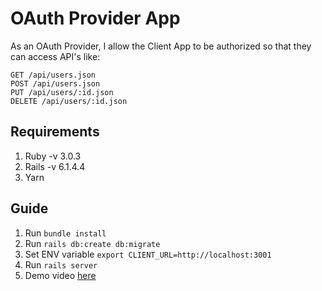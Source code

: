# OAuth Provider App
As an OAuth Provider, I allow the Client App to be authorized so that they can access API's like:
```
GET /api/users.json
POST /api/users.json
PUT /api/users/:id.json
DELETE /api/users/:id.json
```

## Requirements

 1. Ruby -v 3.0.3
 2. Rails -v 6.1.4.4
 3. Yarn

## Guide

 1. Run `bundle install`
 2. Run `rails db:create db:migrate`
 3. Set ENV variable `export CLIENT_URL=http://localhost:3001`
 4. Run `rails server`
 5. Demo video [here](https://drive.google.com/file/d/1iaNihKpNIVmPJkHq_t4RcTUQ354MMV8a/view?usp=sharing)